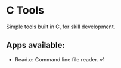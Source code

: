 # C Tools
Simple tools built in C, for skill development.

Apps available:
--------------------------------------------------
- Read.c: Command line file reader. v1
